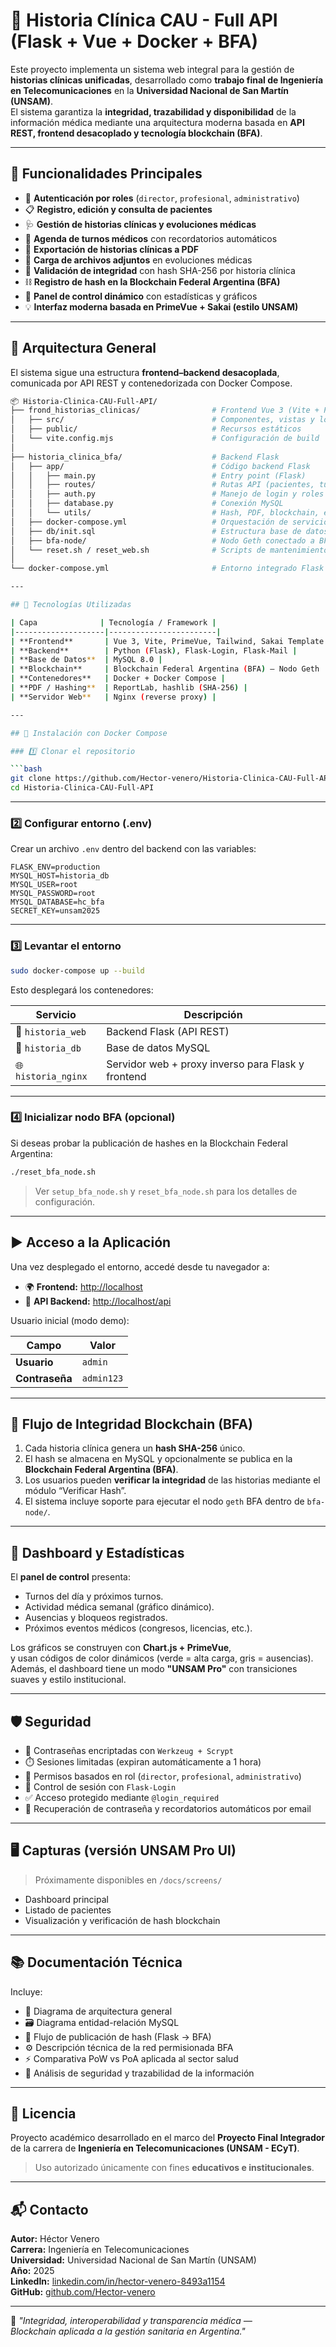 # 🏥 Historia Clínica CAU - Full API (Flask + Vue + Docker + BFA)

Este proyecto implementa un sistema web integral para la gestión de **historias clínicas unificadas**, desarrollado como **trabajo final de Ingeniería en Telecomunicaciones** en la **Universidad Nacional de San Martín (UNSAM)**.  
El sistema garantiza la **integridad, trazabilidad y disponibilidad** de la información médica mediante una arquitectura moderna basada en **API REST, frontend desacoplado y tecnología blockchain (BFA)**.

---

## 📌 Funcionalidades Principales

- 🔐 **Autenticación por roles** (`director`, `profesional`, `administrativo`)
- 📋 **Registro, edición y consulta de pacientes**
- 🩺 **Gestión de historias clínicas y evoluciones médicas**
- 📅 **Agenda de turnos médicos** con recordatorios automáticos
- 🧾 **Exportación de historias clínicas a PDF**
- 📎 **Carga de archivos adjuntos** en evoluciones médicas
- 🧱 **Validación de integridad** con hash SHA-256 por historia clínica
- ⛓️ **Registro de hash en la Blockchain Federal Argentina (BFA)**
- 💬 **Panel de control dinámico** con estadísticas y gráficos
- 💡 **Interfaz moderna basada en PrimeVue + Sakai (estilo UNSAM)**

---

## 🧱 Arquitectura General

El sistema sigue una estructura **frontend–backend desacoplada**, comunicada por API REST y contenedorizada con Docker Compose.

```bash
📦 Historia-Clinica-CAU-Full-API/
├── frond_historias_clinicas/                # Frontend Vue 3 (Vite + PrimeVue + Sakai)
│   ├── src/                                 # Componentes, vistas y lógica de UI
│   ├── public/                              # Recursos estáticos
│   └── vite.config.mjs                      # Configuración de build
│
├── historia_clinica_bfa/                    # Backend Flask
│   ├── app/                                 # Código backend Flask
│   │   ├── main.py                          # Entry point (Flask)
│   │   ├── routes/                          # Rutas API (pacientes, turnos, usuarios, blockchain)
│   │   ├── auth.py                          # Manejo de login y roles
│   │   ├── database.py                      # Conexión MySQL
│   │   └── utils/                           # Hash, PDF, blockchain, etc.
│   ├── docker-compose.yml                   # Orquestación de servicios backend
│   ├── db/init.sql                          # Estructura base de datos
│   ├── bfa-node/                            # Nodo Geth conectado a BFA
│   └── reset.sh / reset_web.sh              # Scripts de mantenimiento
│
└── docker-compose.yml                       # Entorno integrado Flask + MySQL + Nginx

---

## 🧰 Tecnologías Utilizadas

| Capa              | Tecnología / Framework |
|--------------------|------------------------|
| **Frontend**       | Vue 3, Vite, PrimeVue, Tailwind, Sakai Template |
| **Backend**        | Python (Flask), Flask-Login, Flask-Mail |
| **Base de Datos**  | MySQL 8.0 |
| **Blockchain**     | Blockchain Federal Argentina (BFA) – Nodo Geth |
| **Contenedores**   | Docker + Docker Compose |
| **PDF / Hashing**  | ReportLab, hashlib (SHA-256) |
| **Servidor Web**   | Nginx (reverse proxy) |

---

## 🐳 Instalación con Docker Compose

### 1️⃣ Clonar el repositorio

```bash
git clone https://github.com/Hector-venero/Historia-Clinica-CAU-Full-API.git
cd Historia-Clinica-CAU-Full-API
```

---

### 2️⃣ Configurar entorno (.env)

Crear un archivo `.env` dentro del backend con las variables:

```env
FLASK_ENV=production
MYSQL_HOST=historia_db
MYSQL_USER=root
MYSQL_PASSWORD=root
MYSQL_DATABASE=hc_bfa
SECRET_KEY=unsam2025
```

---

### 3️⃣ Levantar el entorno

```bash
sudo docker-compose up --build
```

Esto desplegará los contenedores:

| Servicio | Descripción |
|-----------|-------------|
| 🐍 `historia_web` | Backend Flask (API REST) |
| 🐬 `historia_db` | Base de datos MySQL |
| 🌐 `historia_nginx` | Servidor web + proxy inverso para Flask y frontend |

---

### 4️⃣ Inicializar nodo BFA (opcional)

Si deseas probar la publicación de hashes en la Blockchain Federal Argentina:

```bash
./reset_bfa_node.sh
```

> Ver `setup_bfa_node.sh` y `reset_bfa_node.sh` para los detalles de configuración.

---

## ▶️ Acceso a la Aplicación

Una vez desplegado el entorno, accedé desde tu navegador a:

- 🌍 **Frontend:** [http://localhost](http://localhost)
- 🔗 **API Backend:** [http://localhost/api](http://localhost/api)

Usuario inicial (modo demo):

| Campo | Valor |
|--------|--------|
| **Usuario** | `admin` |
| **Contraseña** | `admin123` |

---

## 🧭 Flujo de Integridad Blockchain (BFA)

1. Cada historia clínica genera un **hash SHA-256** único.  
2. El hash se almacena en MySQL y opcionalmente se publica en la **Blockchain Federal Argentina (BFA)**.  
3. Los usuarios pueden **verificar la integridad** de las historias mediante el módulo “Verificar Hash”.  
4. El sistema incluye soporte para ejecutar el nodo `geth` BFA dentro de `bfa-node/`.

---

## 🧮 Dashboard y Estadísticas

El **panel de control** presenta:

- Turnos del día y próximos turnos.
- Actividad médica semanal (gráfico dinámico).
- Ausencias y bloqueos registrados.
- Próximos eventos médicos (congresos, licencias, etc.).

Los gráficos se construyen con **Chart.js + PrimeVue**,  
y usan códigos de color dinámicos (verde = alta carga, gris = ausencias).  
Además, el dashboard tiene un modo **"UNSAM Pro"** con transiciones suaves y estilo institucional.

---

## 🛡️ Seguridad

- 🔑 Contraseñas encriptadas con `Werkzeug + Scrypt`
- ⏱️ Sesiones limitadas (expiran automáticamente a 1 hora)
- 🧩 Permisos basados en rol (`director`, `profesional`, `administrativo`)
- 🧍 Control de sesión con `Flask-Login`
- ✅ Acceso protegido mediante `@login_required`
- 📧 Recuperación de contraseña y recordatorios automáticos por email

---

## 🖥️ Capturas (versión UNSAM Pro UI)

> Próximamente disponibles en `/docs/screens/`

- Dashboard principal  
- Listado de pacientes  
- Visualización y verificación de hash blockchain

---

## 📚 Documentación Técnica

Incluye:

- 🧩 Diagrama de arquitectura general  
- 🗃️ Diagrama entidad-relación MySQL  
- 🔗 Flujo de publicación de hash (Flask → BFA)  
- ⚙️ Descripción técnica de la red permisionada BFA  
- ⚡ Comparativa PoW vs PoA aplicada al sector salud  
- 🔐 Análisis de seguridad y trazabilidad de la información

---

## 🪪 Licencia

Proyecto académico desarrollado en el marco del **Proyecto Final Integrador**  
de la carrera de **Ingeniería en Telecomunicaciones (UNSAM - ECyT)**.

> Uso autorizado únicamente con fines **educativos e institucionales**.

---

## 📬 Contacto

**Autor:** Héctor Venero  
**Carrera:** Ingeniería en Telecomunicaciones  
**Universidad:** Universidad Nacional de San Martín (UNSAM)  
**Año:** 2025  
**LinkedIn:** [linkedin.com/in/hector-venero-8493a1154](https://www.linkedin.com/in/hector-venero-8493a1154/)  
**GitHub:** [github.com/Hector-venero](https://github.com/Hector-venero)

---

🧠 *"Integridad, interoperabilidad y transparencia médica —  
Blockchain aplicada a la gestión sanitaria en Argentina."*